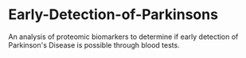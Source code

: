 # Early-Detection-of-Parkinsons
An analysis of proteomic biomarkers to determine if early detection of Parkinson's Disease is possible through blood tests.
